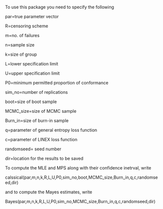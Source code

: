   To use this package you need to specify the following
  
  par=true parameter vector
  
  R=censoring scheme
  
  m=no. of failures
  
  n=sample size
  
  k=size of group
  
  L=lower specification limit
  
  U=upper specification limit
  
  P0=minimum permitted proportion of conformance
  
  sim_no=number of replications
  
  boot=size of boot sample
  
  MCMC_size=size of MCMC sample
  
  Burn_in=size of burn-in sample
  
  q=parameter of general entropy loss function
  
  c=parameter of LINEX loss function
  
  randomseed= seed number
  
  dir=location for the results to be saved
  
  To compute the MLE and MPS along with their confidence inetrval, write
  
  calssical(par,m,n,k,R,L,U,P0,sim_no,boot,MCMC_size,Burn_in,q,c,randomseed,dir)
  
  and to compute the Mayes estimates, write
  
  Bayes(par,m,n,k,R,L,U,P0,sim_no,MCMC_size,Burn_in,q,c,randomseed,dir)

